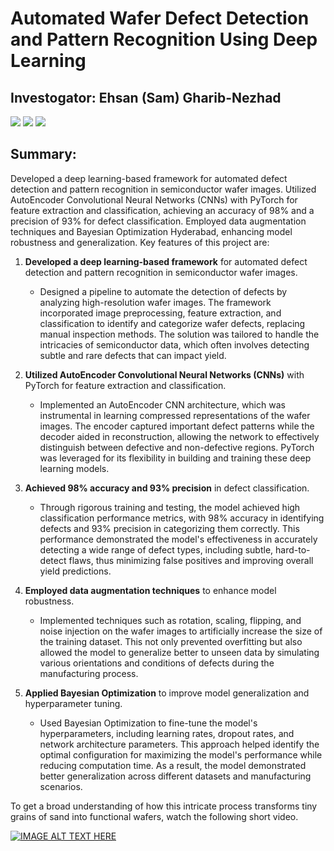# Automated Wafer Defect Detection and Pattern Recognition Using Deep Learning

## Investogator: Ehsan (Sam) Gharib-Nezhad

[![](https://img.shields.io/badge/LinkedIn-0077B5?style=for-the-badge&logo=linkedin&logoColor=white)](https://www.linkedin.com/in/ehsan-gharib-nezhad/) 
[![](https://img.shields.io/badge/Twitter-1DA1F2?style=for-the-badge&logo=twitter&logoColor=white)](https://twitter.com/exoEhsan) 
[![](https://img.shields.io/badge/GitHub-100000?style=for-the-badge&logo=github&logoColor=white)](https://github.com/EhsanGharibNezhad?tab=repositories) 


## Summary: 
Developed a deep learning-based framework for automated defect detection and pattern recognition in semiconductor wafer images. Utilized AutoEncoder Convolutional Neural Networks (CNNs) with PyTorch for feature extraction and classification, achieving an accuracy of 98% and a precision of 93% for defect classification. Employed data augmentation techniques and Bayesian Optimization Hyderabad, enhancing model robustness and generalization. Key features of this project are:

  1. **Developed a deep learning-based framework** for automated defect detection and pattern recognition in semiconductor wafer images.
     - Designed a pipeline to automate the detection of defects by analyzing high-resolution wafer images. The framework incorporated image preprocessing, feature extraction, and classification to identify and categorize wafer defects, replacing manual inspection methods. The solution was tailored to handle the intricacies of semiconductor data, which often involves detecting subtle and rare defects that can impact yield.
  
  2. **Utilized AutoEncoder Convolutional Neural Networks (CNNs)** with PyTorch for feature extraction and classification.
     - Implemented an AutoEncoder CNN architecture, which was instrumental in learning compressed representations of the wafer images. The encoder captured important defect patterns while the decoder aided in reconstruction, allowing the network to effectively distinguish between defective and non-defective regions. PyTorch was leveraged for its flexibility in building and training these deep learning models.
  
  3. **Achieved 98% accuracy and 93% precision** in defect classification.
     - Through rigorous training and testing, the model achieved high classification performance metrics, with 98% accuracy in identifying defects and 93% precision in categorizing them correctly. This performance demonstrated the model's effectiveness in accurately detecting a wide range of defect types, including subtle, hard-to-detect flaws, thus minimizing false positives and improving overall yield predictions.
  
  4. **Employed data augmentation techniques** to enhance model robustness.
     - Implemented techniques such as rotation, scaling, flipping, and noise injection on the wafer images to artificially increase the size of the training dataset. This not only prevented overfitting but also allowed the model to generalize better to unseen data by simulating various orientations and conditions of defects during the manufacturing process.
  
  5. **Applied Bayesian Optimization** to improve model generalization and hyperparameter tuning.
     - Used Bayesian Optimization to fine-tune the model's hyperparameters, including learning rates, dropout rates, and network architecture parameters. This approach helped identify the optimal configuration for maximizing the model's performance while reducing computation time. As a result, the model demonstrated better generalization across different datasets and manufacturing scenarios.

To get a broad understanding of how this intricate process transforms tiny grains of sand into functional wafers, watch the following short video.

[![IMAGE ALT TEXT HERE](https://img.youtube.com/vi/C9MtcvD7Gk8/0.jpg)](https://www.youtube.com/watch?v=C9MtcvD7Gk8&t=961s)
